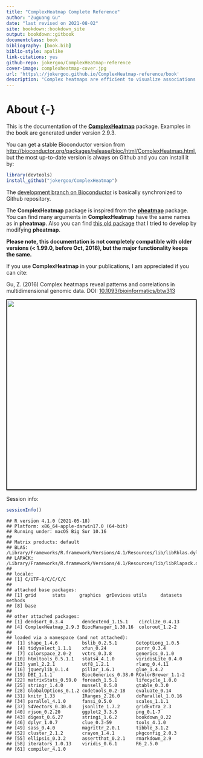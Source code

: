 ```yaml
--- 
title: "ComplexHeatmap Complete Reference"
author: "Zuguang Gu"
date: "last revised on 2021-08-02"
site: bookdown::bookdown_site
output: bookdown::gitbook
documentclass: book
bibliography: [book.bib]
biblio-style: apalike
link-citations: yes
github-repo: jokergoo/ComplexHeatmap-reference
cover-image: complexheatmap-cover.jpg
url: 'https\://jokergoo.github.io/ComplexHeatmap-reference/book'
description: "Complex heatmaps are efficient to visualize associations between different sources of data sets and reveal potential patterns. Here the ComplexHeatmap R package provides a highly flexible way to arrange multiple heatmaps and supports various annotation graphics. This book is the complete reference to ComplexHeatmap pacakge."
---
```


# About {-}

This is the documentation of the
[**ComplexHeatmap**](https://github.com/jokergoo/ComplexHeatmap) package. Examples in the book
are generated under version 2.9.3.

You can get a stable Bioconductor version from http://bioconductor.org/packages/release/bioc/html/ComplexHeatmap.html, but the most up-to-date version is always on Github and you can install it by:


```r
library(devtools)
install_github("jokergoo/ComplexHeatmap")
```

The [development branch on Bioconductor](http://bioconductor.org/packages/devel/bioc/html/ComplexHeatmap.html) is
basically synchronized to Github repository. 

The **ComplexHeatmap** package is inspired from the [**pheatmap**](https://CRAN.R-project.org/package=pheatmap) package. You can find many arguments in **ComplexHeatmap** have the same names as in **pheatmap**. Also you
can find [this old package](https://github.com/jokergoo/pheatmap2) that I tried to develop by modifying **pheatmap**.

**Please note, this documentation is not completely compatible with older versions (< 1.99.0, before
Oct, 2018), but the major functionality keeps the same.**

If you use **ComplexHeatmap** in your publications, I am appreciated if you can cite:

Gu, Z. (2016) Complex heatmaps reveal patterns and correlations in multidimensional genomic data.
DOI: [10.1093/bioinformatics/btw313](https://doi.org/10.1093/bioinformatics/btw313)


<img src="complexheatmap-cover.jpg" style="width:500px;border:2px solid black;" />



Session info:


```r
sessionInfo()
```

```
## R version 4.1.0 (2021-05-18)
## Platform: x86_64-apple-darwin17.0 (64-bit)
## Running under: macOS Big Sur 10.16
## 
## Matrix products: default
## BLAS:   /Library/Frameworks/R.framework/Versions/4.1/Resources/lib/libRblas.dylib
## LAPACK: /Library/Frameworks/R.framework/Versions/4.1/Resources/lib/libRlapack.dylib
## 
## locale:
## [1] C/UTF-8/C/C/C/C
## 
## attached base packages:
## [1] grid      stats     graphics  grDevices utils     datasets  methods  
## [8] base     
## 
## other attached packages:
## [1] dendsort_0.3.4       dendextend_1.15.1    circlize_0.4.13     
## [4] ComplexHeatmap_2.9.3 BiocManager_1.30.16  colorout_1.2-2      
## 
## loaded via a namespace (and not attached):
##  [1] shape_1.4.6         bslib_0.2.5.1       GetoptLong_1.0.5   
##  [4] tidyselect_1.1.1    xfun_0.24           purrr_0.3.4        
##  [7] colorspace_2.0-2    vctrs_0.3.8         generics_0.1.0     
## [10] htmltools_0.5.1.1   stats4_4.1.0        viridisLite_0.4.0  
## [13] yaml_2.2.1          utf8_1.2.1          rlang_0.4.11       
## [16] jquerylib_0.1.4     pillar_1.6.1        glue_1.4.2         
## [19] DBI_1.1.1           BiocGenerics_0.38.0 RColorBrewer_1.1-2 
## [22] matrixStats_0.59.0  foreach_1.5.1       lifecycle_1.0.0    
## [25] stringr_1.4.0       munsell_0.5.0       gtable_0.3.0       
## [28] GlobalOptions_0.1.2 codetools_0.2-18    evaluate_0.14      
## [31] knitr_1.33          IRanges_2.26.0      doParallel_1.0.16  
## [34] parallel_4.1.0      fansi_0.5.0         scales_1.1.1       
## [37] S4Vectors_0.30.0    jsonlite_1.7.2      gridExtra_2.3      
## [40] rjson_0.2.20        ggplot2_3.3.5       png_0.1-7          
## [43] digest_0.6.27       stringi_1.6.2       bookdown_0.22      
## [46] dplyr_1.0.7         clue_0.3-59         tools_4.1.0        
## [49] sass_0.4.0          magrittr_2.0.1      tibble_3.1.2       
## [52] cluster_2.1.2       crayon_1.4.1        pkgconfig_2.0.3    
## [55] ellipsis_0.3.2      assertthat_0.2.1    rmarkdown_2.9      
## [58] iterators_1.0.13    viridis_0.6.1       R6_2.5.0           
## [61] compiler_4.1.0
```

